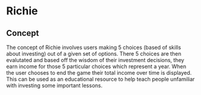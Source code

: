 # Richie
## Concept

The concept of Richie involves users making 5 choices (based of skills about investing) out of a given set of options. There 5 choices are then evalutated and based off the wisdom of their investment decisions, they earn income for those 5 particular choices which represent a year. When the user chooses to end the game their total income over time is displayed. This can be used as an educational resource to help teach people unfamiliar with investing some important lessons.